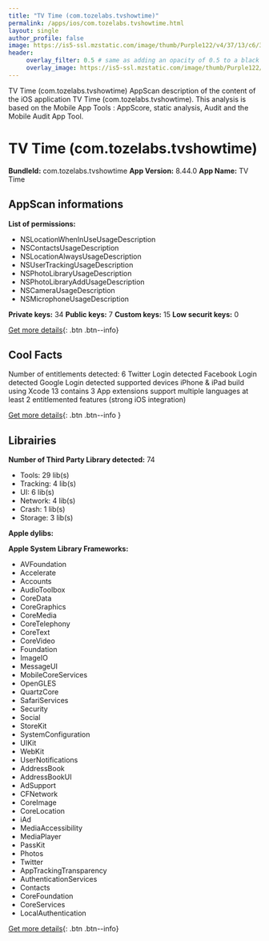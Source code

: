 ```yaml
---
title: "TV Time (com.tozelabs.tvshowtime)"
permalink: /apps/ios/com.tozelabs.tvshowtime.html
layout: single
author_profile: false
image: https://is5-ssl.mzstatic.com/image/thumb/Purple122/v4/37/13/c6/3713c676-e020-5099-eb33-e0a7d40e2761/AppIcon-1x_U007emarketing-0-7-0-85-220.png/512x512bb.jpg
header: 
     overlay_filter: 0.5 # same as adding an opacity of 0.5 to a black background
     overlay_image: https://is5-ssl.mzstatic.com/image/thumb/Purple122/v4/37/13/c6/3713c676-e020-5099-eb33-e0a7d40e2761/AppIcon-1x_U007emarketing-0-7-0-85-220.png/512x512bb.jpg
---
```

TV Time (com.tozelabs.tvshowtime) AppScan description of the content of the iOS application TV Time (com.tozelabs.tvshowtime). This analysis is based on the Mobile App Tools : AppScore, static analysis, Audit and the Mobile Audit App Tool.

# TV Time (com.tozelabs.tvshowtime)

**BundleId:** com.tozelabs.tvshowtime
**App Version:** 8.44.0
**App Name:** TV Time


## AppScan informations 

**List of permissions:** 
- NSLocationWhenInUseUsageDescription
- NSContactsUsageDescription
- NSLocationAlwaysUsageDescription
- NSUserTrackingUsageDescription
- NSPhotoLibraryUsageDescription
- NSPhotoLibraryAddUsageDescription
- NSCameraUsageDescription
- NSMicrophoneUsageDescription
  
  
**Private keys:** 34
**Public keys:** 7
**Custom keys:** 15
**Low securit keys:** 0
  
[Get more details](/pricing.html){: .btn .btn--info}

## Cool Facts

Number of entitlements detected: 6
Twitter Login detected
Facebook Login detected
Google Login detected
supported devices iPhone & iPad
build using Xcode 13
contains 3 App extensions
support multiple languages
at least 2 entitlemented features (strong iOS integration)
  
[Get more details](/pricing.html){: .btn .btn--info }

## Librairies 
**Number of Third Party Library detected:** 74
- Tools: 29 lib(s)
- Tracking: 4 lib(s)
- UI: 6 lib(s)
- Network: 4 lib(s)
- Crash: 1 lib(s)
- Storage: 3 lib(s)


**Apple dylibs:**


**Apple System Library Frameworks:**
- AVFoundation
- Accelerate
- Accounts
- AudioToolbox
- CoreData
- CoreGraphics
- CoreMedia
- CoreTelephony
- CoreText
- CoreVideo
- Foundation
- ImageIO
- MessageUI
- MobileCoreServices
- OpenGLES
- QuartzCore
- SafariServices
- Security
- Social
- StoreKit
- SystemConfiguration
- UIKit
- WebKit
- UserNotifications
- AddressBook
- AddressBookUI
- AdSupport
- CFNetwork
- CoreImage
- CoreLocation
- iAd
- MediaAccessibility
- MediaPlayer
- PassKit
- Photos
- Twitter
- AppTrackingTransparency
- AuthenticationServices
- Contacts
- CoreFoundation
- CoreServices
- LocalAuthentication


  
[Get more details](/pricing.html){: .btn .btn--info}

